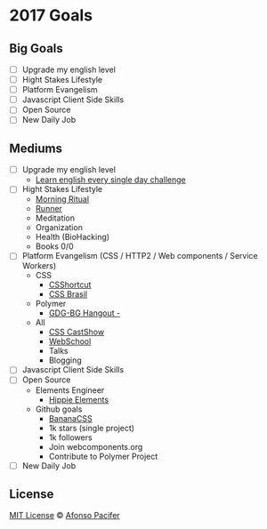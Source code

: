 # 2017 Goals

## Big Goals
- [ ] Upgrade my english level
- [ ] Hight Stakes Lifestyle
- [ ] Platform Evangelism
- [ ] Javascript Client Side Skills
- [ ] Open Source
- [ ] New Daily Job

## Mediums
- [ ] Upgrade my english level
    - [Learn english every single day challenge](https://github.com/afonsopacifer/learn-english-every-single-day)
- [ ] Hight Stakes Lifestyle
    - [Morning Ritual](morning-ritual.md)
    - [Runner](https://www.strava.com/athletes/19379991)
    - Meditation
    - Organization
    - Health (BioHacking)
    - Books 0/0
- [ ] Platform Evangelism (CSS / HTTP2 / Web components / Service Workers)
    - CSS
        - [CSShortcut]()
        - [CSS Brasil]()
    - Polymer
        - [GDG-BG Hangout - ]()
    - All
        - [CSS CastShow]()
        - [WebSchool]()
        - Talks
        - Blogging
- [ ] Javascript Client Side Skills
- [ ] Open Source
    - Elements Engineer
        - [Hippie Elements](https://github.com/hippie-elements)
    - Github goals
        - [BananaCSS](https://github.com/bananacss)
        - 1k stars (single project)
        - 1k followers
        - Join webcomponents.org
        - Contribute to Polymer Project
- [ ] New Daily Job

## License
[MIT License](https://github.com/afonsopacifer/2017-goals/blob/master/LICENSE.md) © [Afonso Pacifer](http://afonsopacifer.github.io/)